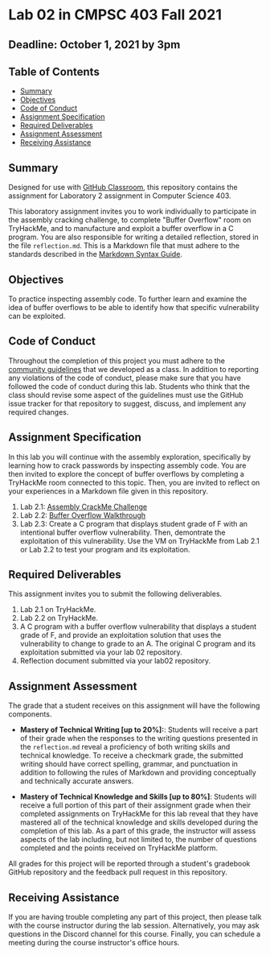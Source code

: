 # Lab 02 in CMPSC 403 Fall 2021

## Deadline: October 1, 2021 by 3pm

## Table of Contents

- [Summary](#summary)
- [Objectives](#objectives)
- [Code of Conduct](#code-of-conduct)
- [Assignment Specification](#assignment-specification)
- [Required Deliverables](#required-deliverables)
- [Assignment Assessment](#assignment-assessment)
- [Receiving Assistance](receiving-assistance)

## Summary

Designed for use with [GitHub Classroom](https://classroom.github.com/), this repository contains the assignment for Laboratory 2 assignment in Computer Science 403.

This laboratory assignment invites you to work individually to participate in the assembly cracking challenge, to complete "Buffer Overflow" room on TryHackMe, and to manufacture and exploit a buffer overflow in a C program. You are also responsible for writing a detailed reflection, stored in the file `reflection.md`. This is a Markdown file that must adhere to the standards described in the [Markdown Syntax Guide](https://guides.github.com/features/mastering-markdown/).

## Objectives

To practice inspecting assembly code. To further learn and examine the idea of buffer overflows to be able to identify how that specific vulnerability can be exploited. 

## Code of Conduct

Throughout the completion of this project you must adhere to the [community guidelines](https://github.com/CMPSC403-AlleghenyCollege-Fall2021/community_guidelines) that we developed as a class. In addition to reporting any violations of the code of conduct, please make sure that you have followed the code of conduct during this lab. Students who think that the class should revise some aspect of the guidelines must use the GitHub issue tracker for that repository to suggest, discuss, and implement any required changes.

## Assignment Specification

In this lab you will continue with the assembly exploration, specifically by learning how to crack passwords by inspecting assembly code. You are then invited to explore the concept of buffer overflows by completing a TryHackMe room connected to this topic. Then, you are invited to reflect on your experiences in a Markdown file given in this repository.

1. Lab 2.1: [Assembly CrackMe Challenge]()
2. Lab 2.2: [Buffer Overflow Walkthrough]()
3. Lab 2.3: Create a C program that displays student grade of F with an intentional buffer overflow vulnerability. Then, demontrate the exploitation of this vulnerability. Use the VM on TryHackMe from Lab 2.1 or Lab 2.2 to test your program and its exploitation.

## Required Deliverables

This assignment invites you to submit the following deliverables.

1. Lab 2.1 on TryHackMe.
2. Lab 2.2 on TryHackMe.
3. A C program with a buffer overflow vulnerability that displays a student grade of F, and provide an exploitation solution that uses the vulnerability to change to grade to an A. The original C program and its exploitation submitted via your lab 02 repository.
4. Reflection document submitted via your lab02 repository.

## Assignment Assessment

The grade that a student receives on this assignment will have the following components.

- **Mastery of Technical Writing [up to 20%]:**: Students will receive a part of their grade when the responses to the writing questions presented in the `reflection.md` reveal a proficiency of both writing skills and technical knowledge. To receive a checkmark grade, the submitted writing should have correct spelling, grammar, and punctuation in addition to following the rules of Markdown and providing conceptually and technically accurate answers.

- **Mastery of Technical Knowledge and Skills [up to 80%]**: Students will receive a full portion of this part of their assignment grade when their completed assignments on TryHackMe for this lab reveal that they have mastered all of the technical knowledge and skills developed during the completion of this lab. As a part of this grade, the instructor will assess aspects of the lab including, but not limited to, the number of questions completed and the points received on TryHackMe platform.

All grades for this project will be reported through a student's gradebook GitHub repository and the feedback pull request in this repository.

## Receiving Assistance

If you are having trouble completing any part of this project, then please talk with the course instructor during the lab session. Alternatively, you may ask questions in the Discord channel for this course. Finally, you can schedule a meeting during the course instructor's office hours.
